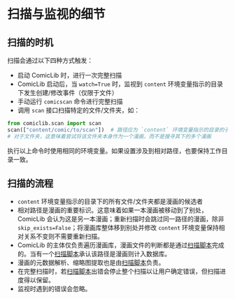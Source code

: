 # 扫描与监视的细节

## 扫描的时机

扫描会通过以下四种方式触发：

* 启动 ComicLib 时，进行一次完整扫描
* ComicLib 启动后，当 `watch=True` 时，监视到 `content` 环境变量指示的目录下发生创建/修改事件（仅限于文件）
* 手动运行 `comicscan` 命令进行完整扫描
* 调用 `scan` 接口扫描特定的文件/文件夹，如：

``` python
from comiclib.scan import scan
scan(["content/comic/to/scan"])  # 路径应为 `content` 环境变量指示的目录的子路径
# 对于文件夹，这意味着尝试将该文件夹本身作为一个漫画，而不是搜寻其下的多个漫画
```

执行以上命令时使用相同的环境变量。如果设置涉及到相对路径，也要保持工作目录一致。

## 扫描的流程

* `content` 环境变量指示的目录下的所有文件/文件夹都是漫画的候选者
* 相对路径是漫画的重要标识。这意味着如果一本漫画被移动到了别处，ComicLib 会认为这是另一本漫画；重新扫描时会跳过同一路径的漫画，除非 `skip_exists=False`；将漫画库整体移到别处并修改 `content` 环境变量保持相对关系不变则不需要重新扫描。
* ComicLib 的主体仅负责遍历漫画库，漫画文件的判断都是通过[扫描脚本](scanner.md)完成的。当有一个[扫描脚本](scanner.md)承认该路径是漫画则计入数据库。
* 漫画的元数据解析、缩略图提取也是由[扫描脚本](scanner.md)负责。
* 在完整扫描时，若[扫描脚本](scanner.md)出错会停止整个扫描以让用户确定错误，但扫描进度得以保留。
* 监视时遇到的错误会忽略。